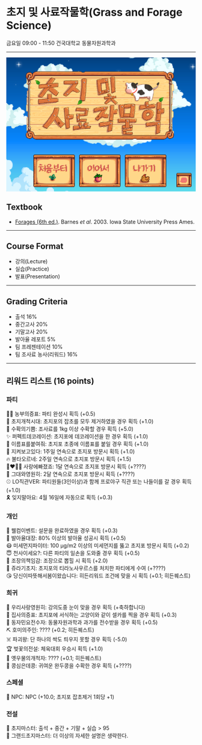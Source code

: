 # 초지 및 사료작물학(Grass and Forage Science)
금요일 09:00 - 11:50 건국대학교 동물자원과학과  

--------------------------------------
<img src="head.png" align="center" />


## Textbook
- [Forages (6th ed.)](https://www.nhbs.com/forages-volume-1-book). Barnes *et al*. 2003. Iowa State University Press Ames.  
--------------------------------------

## Course Format
- 강의(Lecture)
- 실습(Practice)
- 발표(Presentation)
--------------------------------------

## Grading Criteria
- 출석 16% 
- 중간고사 20%
- 기말고사 20%
- 발아율 레포트 5%
- 팀 프레젠테이션 10%
- 팀 조사료 농사(리워드) 16%
--------------------------------------
## 리워드 리스트 (16 points)
### 파티
:woman_farmer: 농부의증표: 파티 완성시 획득 (+0.5)  
:racehorse: 초지개척시대: 초지포의 잡초를 모두 제거하였을 경우 획득 (+1.0)  
:ear_of_rice: 수확의기쁨: 조사료를 1kg 이상 수확할 경우 획득 (+5.0)  
:sparkles: 퍼펙트데코레이션: 초지포에 데코레이션을 한 경우 획득 (+1.0)  
:name_badge: 이름표를붙여줘: 초지포 초종에 이름표를 붙일 경우 획득 (+1.0)  
:eyes: 지켜보고있다: 1주일 연속으로 초지포 방문시 획득 (+1.0)  
:fire: 불타오르네: 2주일 연속으로 초지포 방문시 획득 (+1.5)  
:couplekiss_man_woman: 사랑에빠졌죠: 1달 연속으로 초지포 방문시 획득 (+????)  
:ring: 그대와영원히: 2달 연속으로 초지포 방문시 획득 (+????)  
:baseball: LO직관VER: 파티원들(3인이상)과 함께 프로야구 직관 또는 나들이를 갈 경우 획득 (+1.0)  
:reminder_ribbon: 잊지말아요: 4월 16일에 자동으로 획득 (+0.3)  

### 개인
:angel: 웰컴이벤트: 설문을 완료하였을 경우 획득 (+0.3)  
:seedling: 발아율대장: 80% 이상의 발아율 성공시 획득 (+0.5)  
:mask: 미세먼지파이터: 100 µg/m2 이상의 미세먼지를 뚫고 초지포 방문시 획득 (+0.2)  
:innocent: 천사이세요?: 다른 파티의 일손을 도와줄 경우 획득 (+0.5)  
:dragon_face: 조장의책임감: 조장으로 뽑힐 시 획득 (+2.0)  
:crocodile: 쥬라기초지: 초지포의 티라노사우르스를 처치한 파티에게 수여 (+????)  
:kissing_heart: 당신이따뜻해서봄이왔습니다: 히든리워드 조건에 맞을 시 획득 (+0.1; 히든퀘스트)  

### 희귀
:couple_with_heart: 우리사랑영원히: 강의도중 눈이 맞을 경우 획득 (+축하합니다)  
:feet: 집사의증표: 초지포에 서식하는 고양이와 같이 셀카를 찍을 경우 획득 (+0.3)  
:microphone: 동자민요전수자: 동물자원과학과 과가를 전수받을 경우 획득 (+0.5)  
:pick: 호미의주인: ???? (+0.2; 히든퀘스트)  
:skull_and_crossbones: 파괴왕: 단 하나의 싹도 틔우지 못할 경우 획득 (-5.0)  
:trophy: 벚꽃의전설: 체육대회 우승시 획득 (+1.0)  
:whale: 옛우물의개척자: ???? (+0.1; 히든퀘스트)  
:peanuts: 콩심은데콩: 귀여운 완두콩을 수확한 경우 획득 (+????)  

### 스페셜
:robot: NPC: NPC (+10.0; 초지포 잡초제거 1회당 +1)  

### 전설
:crown: 초지마스터: 출석 + 중간 + 기말 + 실습 > 95  
:princess: 그랜드초지마스터: 더 이상의 자세한 설명은 생략한다.  
